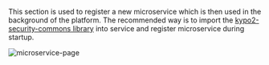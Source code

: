 This section is used to register a new microservice which is then used in the background of the platform. The recommended way is to import the [kypo2-security-commons library](https://gitlab.ics.muni.cz/kypo-crp/backend-java/kypo2-security-commons) into service and register microservice during startup.

![microservice-page](/img/user-guide/administration/microservice-registration.png)
